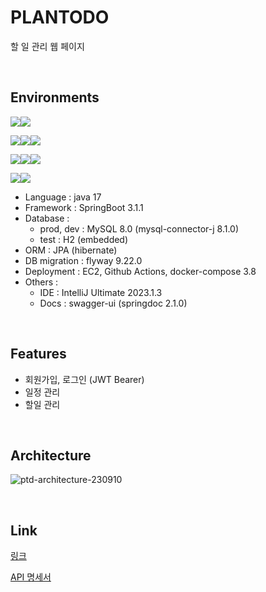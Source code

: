# PLANTODO
할 일 관리 웹 페이지

<br>

## Environments

<img src="https://img.shields.io/badge/Java-007396?style=for-the-badge&logo=OpenJDK&logoColor=white"/><img src="https://img.shields.io/badge/springboot-6DB33F?style=for-the-badge&logo=springboot&logoColor=white">

<img src="https://img.shields.io/badge/mysql-4479A1?style=for-the-badge&logo=mysql&logoColor=white"><img src="https://img.shields.io/badge/hibernate-59666C?style=for-the-badge&logo=hibernate&logoColor=white"><img src="https://img.shields.io/badge/flyway-CC0200?style=for-the-badge&logo=flyway&logoColor=white">

<img src="https://img.shields.io/badge/ec2-FF9900?style=for-the-badge&logo=ec2&logoColor=white"><img src="https://img.shields.io/badge/githubactions-2088FF?style=for-the-badge&logo=githubactions&logoColor=white"><img src="https://img.shields.io/badge/docker-2496ED?style=for-the-badge&logo=docker&logoColor=white">

<img src="https://img.shields.io/badge/swagger-85EA2D?style=for-the-badge&logo=swagger&logoColor=white"><img src="https://img.shields.io/badge/intellijidea-000000?style=for-the-badge&logo=intellijidea&logoColor=white">


- Language : java 17
- Framework : SpringBoot 3.1.1 
- Database :
  - prod, dev : MySQL 8.0 (mysql-connector-j 8.1.0)
  - test : H2 (embedded)
- ORM : JPA (hibernate)
- DB migration : flyway 9.22.0
- Deployment : EC2, Github Actions, docker-compose 3.8
- Others :
  - IDE : IntelliJ Ultimate 2023.1.3
  - Docs : swagger-ui (springdoc 2.1.0)

<br>

## Features
- 회원가입, 로그인 (JWT Bearer)
- 일정 관리
- 할일 관리

<br>

## Architecture
![ptd-architecture-230910](https://github.com/yeonleaf/plantodo-renew/assets/91470133/3a1a2050-43d4-4034-b643-1cfd207af373)


<br>

## Link
[링크](https://plantodo.site/swagger-ui/index.html)

[API 명세서](https://documenter.getpostman.com/view/16796529/2s9Y5SWRLp)
